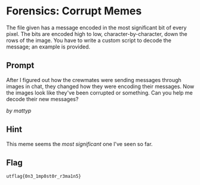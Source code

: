 # Forensics: Corrupt Memes
The file given has a message encoded in the most significant bit of every pixel.
The bits are encoded high to low, character-by-character, down the rows of the image. 
You have to write a custom script to decode the message; an example is provided.

## Prompt
After I figured out how the crewmates were sending messages through images in chat, 
they changed how they were encoding their messages. Now the images look like they've 
been corrupted or something. Can you help me decode their new messages?

 _by mattyp_

## Hint
This meme seems the *most significant* one I've seen so far.

## Flag
`utflag{0n3_1mp0st0r_r3ma1n5}`

